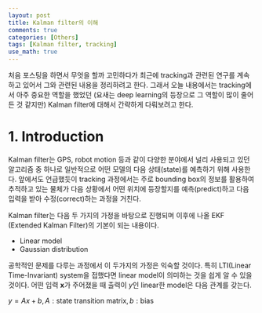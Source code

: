```yaml
---
layout: post
title: Kalman filter의 이해
comments: true
categories: [Others]
tags: [Kalman filter, tracking]
use_math: true
---
```



처음 포스팅을 하면서 무엇을 할까 고민하다가 최근에 tracking과 관련된 연구를 계속하고 있어서 그와 관련된 내용을 정리하려고 한다. 그래서 오늘 내용에서는 tracking에서 아주 중요한 역할을 했었던 (요새는 deep learning의 등장으로 그 역할이 많이 줄어든 것 같지만) Kalman filter에 대해서 간략하게 다뤄보려고 한다.

# 1. Introduction

Kalman filter는 GPS, robot motion 등과 같이 다양한 분야에서 널리 사용되고 있던 알고리즘 중 하나로 일반적으로 어떤 모델의 다음 상태(state)를 예측하기 위해 사용한다. 앞에서도 언급했듯이 tracking 과정에서는 주로 bounding box의 정보를 활용하여 추적하고 있는 물체가 다음 상황에서 어떤 위치에 등장할지를 예측(predict)하고 다음 입력을 받아 수정(correct)하는 과정을 거친다.

Kalman filter는 다음 두 가지의 가정을 바탕으로 진행되며 이후에 나올 EKF (Extended Kalman Filter)의 기본이 되는 내용이다.

* Linear model
* Gaussian distribution

공학적인 문제를 다루는 과정에서 이 두가지의 가정은 익숙할 것이다. 특히 LTI(Linear Time-Invariant) system을 접했다면 linear model이 의미하는 것을 쉽게 알 수 있을 것이다. 어떤 입력 $\bm{x}$가 주어졌을 때 출력이 $y$인 linear한 model은 다음 관계를 갖는다.

$y=Ax+b, A:\text{state transition matrix}, b: \text{bias}$
